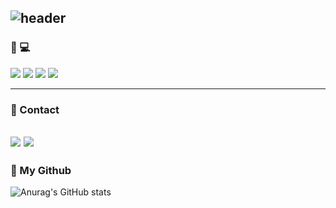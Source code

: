 ![header](https://capsule-render.vercel.app/api?type=rounded%12&color=gradient&text=%20Park%20Soo%20Bin%20&height=150&fontSize=50&textBg=Flase)
---

### 🔗 💻
<img src="https://img.shields.io/badge/Python-3766AB?style=flat-square&logo=Python&logoColor=white"/></a>
<img src="https://img.shields.io/badge/R-276DC3?style=flat-square&logo=R&logoColor=black"/>
<img src="https://img.shields.io/badge/Mysql-4479A1?style=flat-square&logo=MySql&logoColor=white"/></a>
<img src="https://img.shields.io/badge/linux-FCC624?style=flat-square&logo=Linux&logoColor=white"/></a>

---

### 🔗 Contact
<a href="mailto:parksoobin0406@gmail.com"><img src="https://img.shields.io/badge/Gmail-d14836?style=flat-square&logo=Gmail&logoColor=white&link=parksoobin0406@gmail.com"/></a>
<img src="https://img.shields.io/badge/Notion-000000?style=flat-square&logo=Notion&logoColor=white"/></a>
---

### 🔗 My Github
![Anurag's GitHub stats](https://github-readme-stats.vercel.app/api?username=subin-park46&show_icons=true&theme=tokyonight)

